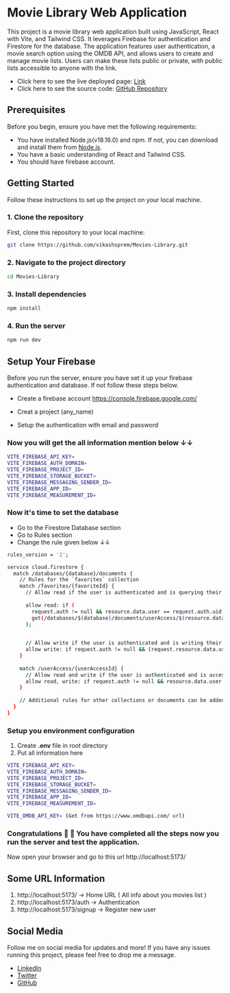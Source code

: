 # Movie Library Web Application

This project is a movie library web application built using JavaScript, React with Vite, and Tailwind CSS. It leverages Firebase for authentication and Firestore for the database. The application features user authentication, a movie search option using the OMDB API, and allows users to create and manage movie lists. Users can make these lists public or private, with public lists accessible to anyone with the link.

* Click here to see the live deployed page: [Link](https://movies-lib-vikash.vercel.app/)
* Click here to see the source code: [GitHub Repository](https://github.com/vikashsprem/Movies-Library.git)

## Prerequisites

Before you begin, ensure you have met the following requirements:
- You have installed Node.js(v18.16.0) and npm. If not, you can download and install them from [Node.js](https://nodejs.org/).
- You have a basic understanding of React and Tailwind CSS.
- You should have firebase account.

## Getting Started

Follow these instructions to set up the project on your local machine.

### 1. Clone the repository

First, clone this repository to your local machine:

```sh
git clone https://github.com/vikashsprem/Movies-Library.git
```
### 2. Navigate to the project directory

```sh
cd Movies-Library
```
### 3. Install dependencies
```sh
npm install
```
### 4. Run the server
```sh
npm run dev
```

## Setup Your Firebase
Before you run the server, ensure you have set it up your firebase authentication and database. If not follow these steps below.

- Create a firebase account https://console.firebase.google.com/

- Creat a project (any_name)

- Setup the authentication with email and password

### Now you will get the all information mention below ↓↓

```sh
VITE_FIREBASE_API_KEY=
VITE_FIREBASE_AUTH_DOMAIN=
VITE_FIREBASE_PROJECT_ID=
VITE_FIREBASE_STORAGE_BUCKET=
VITE_FIREBASE_MESSAGING_SENDER_ID=
VITE_FIREBASE_APP_ID=
VITE_FIREBASE_MEASUREMENT_ID=
```

### Now it's time to set the database
- Go to the Firestore Database section
- Go to Rules section
- Change the rule given below ↓↓
```sh
rules_version = '2';

service cloud.firestore {
  match /databases/{database}/documents {
    // Rules for the `favorites` collection
    match /favorites/{favoriteId} {
      // Allow read if the user is authenticated and is querying their own documents
      
      allow read: if (
        request.auth != null && resource.data.user == request.auth.uid || 
        get(/databases/$(database)/documents/userAccess/$(resource.data.user)).data.access == true
      );

      
      // Allow write if the user is authenticated and is writing their own document
      allow write: if request.auth != null && (request.resource.data.user == request.auth.uid || resource.data.user == request.auth.uid);
    }
    
    match /userAccess/{userAccessId} {
      // Allow read and write if the user is authenticated and is accessing their own document
      allow read, write: if request.auth != null && resource.data.user == request.auth.uid;
    }
    
    // Additional rules for other collections or documents can be added here
  }
}
```

### Setup you environment configuration

1. Create **.env** file in root directory
2. Put all information here
```sh
VITE_FIREBASE_API_KEY=
VITE_FIREBASE_AUTH_DOMAIN=
VITE_FIREBASE_PROJECT_ID=
VITE_FIREBASE_STORAGE_BUCKET=
VITE_FIREBASE_MESSAGING_SENDER_ID=
VITE_FIREBASE_APP_ID=
VITE_FIREBASE_MEASUREMENT_ID=

VITE_OMDB_API_KEY= (Get from https://www.omdbapi.com/ url)
``` 

### Congratulations  🎉 🎉 You have completed all the steps now you run the server and test the application.

Now open your browser and go to this url http://localhost:5173/

## Some URL Information
1. http://localhost:5173/ -> Home URL ( All info about you movies list )
2. http://localhost:5173/auth -> Authentication
3. http://localhost:5173/signup -> Register new user

## Social Media

Follow me on social media for updates and more! If you have any issues running this project, please feel free to drop me a message.

* [LinkedIn](https://www.linkedin.com/in/vikashsprem)
* [Twitter](https://twitter.com/vikashsprem)
* [GitHub](https://github.com/vikashsprem)
